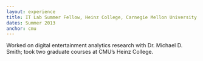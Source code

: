 ```yaml
---
layout: experience
title: IT Lab Summer Fellow, Heinz College, Carnegie Mellon University
dates: Summer 2013
anchor: cmu
---
```

Worked on digital entertainment analytics research with Dr. Michael D. Smith; took two graduate courses at CMU’s Heinz College.
